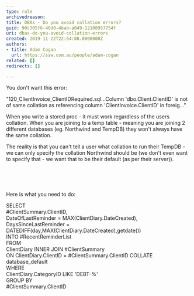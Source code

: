 ```yaml
---
type: rule
archivedreason: 
title: DBAs - Do you avoid collation errors?
guid: 90c305f6-40d8-4bab-a049-12108957754f
uri: dbas-do-you-avoid-collation-errors
created: 2019-11-22T22:54:08.0000000Z
authors:
- title: Adam Cogan
  url: https://ssw.com.au/people/adam-cogan
related: []
redirects: []

---
```



<p>​​​You don't want this error&#58;<br></p><p class="ssw15-rteElement-GreyBox">&quot;120_ClientInvoice_ClientIDRequired.sql...Column 'dbo.Client.ClientID' is not of same collation as referencing column 'ClientInvoice.ClientID' in foreig...&quot;</p>When you write a stored proc - it must work regardless of the users collation. When you are joining to a temp table - meaning you are joining 2 different databases (eg. Northwind and TempDB) they won't​ always have the same collation.​<p></p><p>The reality is that you can't tell a user what collation to run their TempDB - we can only specify the collation Northwind should be (we don't even want to specify that - we want that to be their default (as per their server))​​.<br><br></p>
<br><excerpt class='endintro'></excerpt><br>
<p class="ssw15-rteElement-P">​Here is what you need to do&#58;​​​<br></p><p class="ssw15-rteElement-CodeArea"> SELECT<br> #ClientSummary.ClientID,<br> DateOfLastReminder = MAX(ClientDiary.DateCreated),<br> DaysSinceLastReminder = DATEDIFF(day,MAX(ClientDiary.DateCreated),getdate())<br> INTO #RecentReminderList<br> FROM<br> ClientDiary INNER JOIN #ClientSummary<br> ON ClientDiary.ClientID = #ClientSummary.ClientID COLLATE<br> database_default<br> WHERE<br> ClientDiary.CategoryID LIKE 'DEBT-%'<br> GROUP BY<br> #ClientSummary.ClientID<br></p>


